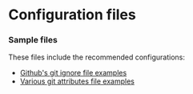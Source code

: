 # Configuration files

### Sample files

These files include the recommended configurations:

* [Github's git ignore file examples](https://github.com/github/gitignore)
* [Various git attributes file examples](https://github.com/alexkaratarakis/gitattributes)

